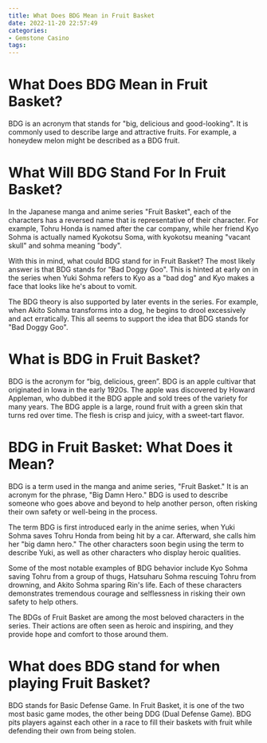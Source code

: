 ```yaml
---
title: What Does BDG Mean in Fruit Basket
date: 2022-11-20 22:57:49
categories:
- Gemstone Casino
tags:
---
```



#  What Does BDG Mean in Fruit Basket?

BDG is an acronym that stands for "big, delicious and good-looking". It is commonly used to describe large and attractive fruits. For example, a honeydew melon might be described as a BDG fruit.

#  What Will BDG Stand For In Fruit Basket?

In the Japanese manga and anime series "Fruit Basket", each of the characters has a reversed name that is representative of their character. For example, Tohru Honda is named after the car company, while her friend Kyo Sohma is actually named Kyokotsu Soma, with kyokotsu meaning "vacant skull" and sohma meaning "body".

With this in mind, what could BDG stand for in Fruit Basket? The most likely answer is that BDG stands for "Bad Doggy Goo". This is hinted at early on in the series when Yuki Sohma refers to Kyo as a "bad dog" and Kyo makes a face that looks like he's about to vomit.

The BDG theory is also supported by later events in the series. For example, when Akito Sohma transforms into a dog, he begins to drool excessively and act erratically. This all seems to support the idea that BDG stands for "Bad Doggy Goo".

#  What is BDG in Fruit Basket?

BDG is the acronym for “big, delicious, green”. BDG is an apple cultivar that originated in Iowa in the early 1920s. The apple was discovered by Howard Appleman, who dubbed it the BDG apple and sold trees of the variety for many years. The BDG apple is a large, round fruit with a green skin that turns red over time. The flesh is crisp and juicy, with a sweet-tart flavor.

#  BDG in Fruit Basket: What Does it Mean?

BDG is a term used in the manga and anime series, "Fruit Basket." It is an acronym for the phrase, "Big Damn Hero." BDG is used to describe someone who goes above and beyond to help another person, often risking their own safety or well-being in the process.

The term BDG is first introduced early in the anime series, when Yuki Sohma saves Tohru Honda from being hit by a car. Afterward, she calls him her "big damn hero." The other characters soon begin using the term to describe Yuki, as well as other characters who display heroic qualities.

Some of the most notable examples of BDG behavior include Kyo Sohma saving Tohru from a group of thugs, Hatsuharu Sohma rescuing Tohru from drowning, and Akito Sohma sparing Rin's life. Each of these characters demonstrates tremendous courage and selflessness in risking their own safety to help others.

The BDGs of Fruit Basket are among the most beloved characters in the series. Their actions are often seen as heroic and inspiring, and they provide hope and comfort to those around them.

#  What does BDG stand for when playing Fruit Basket?

BDG stands for Basic Defense Game. In Fruit Basket, it is one of the two most basic game modes, the other being DDG (Dual Defense Game). BDG pits players against each other in a race to fill their baskets with fruit while defending their own from being stolen.